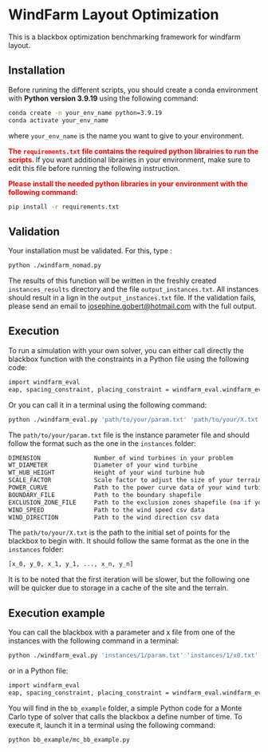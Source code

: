 # WindFarm Layout Optimization

<p> This is a blackbox optimization benchmarking framework for windfarm layout. </p>

## Installation

<p> Before running the different scripts, you should create a conda environment with <b>Python version 3.9.19</b> using the following command:</p>

```bash
conda create -n your_env_name python=3.9.19
conda activate your_env_name
```
where `your_env_name` is the name you want to give to your environment.

**<span style="color:red;"> The `requirements.txt` file contains the required python librairies to run the scripts. </span>**
If you want additional librairies in your environment, make sure to edit this file before running the following instruction. 

**<span style="color:red;"> Please install the needed python libraries in your environment with the following command: </span>**
```bash
pip install -r requirements.txt
```

## Validation 

<p> Your installation must be validated. For this, type : </p>

```bash
python ./windfarm_nomad.py
```

The results of this function will be written in the freshly created `instances_results` directory and the file `output_instances.txt`. All instances should result in a lign in the `output_instances.txt` file.
If the validation fails, please send an email to josephine.gobert@hotmail.com with the full output.

## Execution

<p> To run a simulation with your own solver, you can either call directly the blackbox function with the constraints in a Python file using the following code: </p>

```bash
import windfarm_eval
eap, spacing_constraint, placing_constraint = windfarm_eval.windfarm_eval('path/to/your/param.txt', 'path/to/your/X.txt')
```

<p> Or you can call it in a terminal using the following command: </p>

```bash
python ./windfarm_eval.py 'path/to/your/param.txt' 'path/to/your/X.txt'
```

The `path/to/your/param.txt` file is the instance parameter file and should follow the format such as the one in the `instances` folder:

```bash
DIMENSION               Number of wind turbines in your problem
WT_DIAMETER             Diameter of your wind turbine
WT_HUB_HEIGHT           Height of your wind turbine hub
SCALE_FACTOR            Scale factor to adjust the size of your terrain (usually 1)
POWER_CURVE             Path to the power curve data of your wind turbine
BOUNDARY_FILE           Path to the boundary shapefile
EXCLUSION_ZONE_FILE     Path to the exclusion zones shapefile (na if you have no exclusion zones shapefile)
WIND_SPEED              Path to the wind speed csv data
WIND_DIRECTION          Path to the wind direction csv data
```
The `path/to/your/X.txt` is the path to the initial set of points for the blackbox to begin with. It should follow the same format as the one in the `instances` folder:

```bash
[x_0, y_0, x_1, y_1, ..., x_n, y_n]
```

<p> It is to be noted that the first iteration will be slower, but the following one will be quicker due to storage in a cache of the site and the terrain. </p>

## Execution example

You can call the blackbox with a parameter and x file from one of the instances with the following command in a terminal:
```bash
python ./windfarm_eval.py 'instances/1/param.txt' 'instances/1/x0.txt'
```

or in a Python file:
```bash
import windfarm_eval
eap, spacing_constraint, placing_constraint = windfarm_eval.windfarm_eval('instances/1/param.txt', 'instances/1/x0.txt')
```

You will find in the `bb_example` folder, a simple Python code for a Monte Carlo type of solver that calls the blackbox a define number of time. To execute it, launch it in a terminal using the following command:

```bash
python bb_example/mc_bb_example.py
```